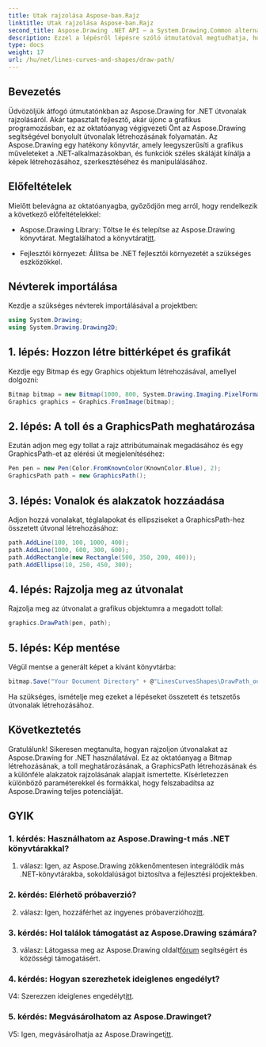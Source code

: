 ```yaml
---
title: Utak rajzolása Aspose-ban.Rajz
linktitle: Utak rajzolása Aspose-ban.Rajz
second_title: Aspose.Drawing .NET API – a System.Drawing.Common alternatívája
description: Ezzel a lépésről lépésre szóló útmutatóval megtudhatja, hogyan rajzolhat útvonalakat az Aspose.Drawing for .NET-ben. Lenyűgöző grafikákat készíthet könnyedén.
type: docs
weight: 17
url: /hu/net/lines-curves-and-shapes/draw-path/
---
```

## Bevezetés

Üdvözöljük átfogó útmutatónkban az Aspose.Drawing for .NET útvonalak rajzolásáról. Akár tapasztalt fejlesztő, akár újonc a grafikus programozásban, ez az oktatóanyag végigvezeti Önt az Aspose.Drawing segítségével bonyolult útvonalak létrehozásának folyamatán. Az Aspose.Drawing egy hatékony könyvtár, amely leegyszerűsíti a grafikus műveleteket a .NET-alkalmazásokban, és funkciók széles skáláját kínálja a képek létrehozásához, szerkesztéséhez és manipulálásához.

## Előfeltételek

Mielőtt belevágna az oktatóanyagba, győződjön meg arról, hogy rendelkezik a következő előfeltételekkel:

-  Aspose.Drawing Library: Töltse le és telepítse az Aspose.Drawing könyvtárat. Megtalálhatod a könyvtárat[itt](https://releases.aspose.com/drawing/net/).

- Fejlesztői környezet: Állítsa be .NET fejlesztői környezetét a szükséges eszközökkel.

## Névterek importálása

Kezdje a szükséges névterek importálásával a projektben:

```csharp
using System.Drawing;
using System.Drawing.Drawing2D;
```

## 1. lépés: Hozzon létre bittérképet és grafikát

Kezdje egy Bitmap és egy Graphics objektum létrehozásával, amellyel dolgozni:

```csharp
Bitmap bitmap = new Bitmap(1000, 800, System.Drawing.Imaging.PixelFormat.Format32bppPArgb);
Graphics graphics = Graphics.FromImage(bitmap);
```

## 2. lépés: A toll és a GraphicsPath meghatározása

Ezután adjon meg egy tollat a rajz attribútumainak megadásához és egy GraphicsPath-et az elérési út megjelenítéséhez:

```csharp
Pen pen = new Pen(Color.FromKnownColor(KnownColor.Blue), 2);
GraphicsPath path = new GraphicsPath();
```

## 3. lépés: Vonalok és alakzatok hozzáadása

Adjon hozzá vonalakat, téglalapokat és ellipsziseket a GraphicsPath-hez összetett útvonal létrehozásához:

```csharp
path.AddLine(100, 100, 1000, 400);
path.AddLine(1000, 600, 300, 600);
path.AddRectangle(new Rectangle(500, 350, 200, 400));
path.AddEllipse(10, 250, 450, 300);
```

## 4. lépés: Rajzolja meg az útvonalat

Rajzolja meg az útvonalat a grafikus objektumra a megadott tollal:

```csharp
graphics.DrawPath(pen, path);
```

## 5. lépés: Kép mentése

Végül mentse a generált képet a kívánt könyvtárba:

```csharp
bitmap.Save("Your Document Directory" + @"LinesCurvesShapes\DrawPath_out.png");
```

Ha szükséges, ismételje meg ezeket a lépéseket összetett és tetszetős útvonalak létrehozásához.

## Következtetés

Gratulálunk! Sikeresen megtanulta, hogyan rajzoljon útvonalakat az Aspose.Drawing for .NET használatával. Ez az oktatóanyag a Bitmap létrehozásának, a toll meghatározásának, a GraphicsPath létrehozásának és a különféle alakzatok rajzolásának alapjait ismertette. Kísérletezzen különböző paraméterekkel és formákkal, hogy felszabadítsa az Aspose.Drawing teljes potenciálját.

## GYIK

### 1. kérdés: Használhatom az Aspose.Drawing-t más .NET könyvtárakkal?

1. válasz: Igen, az Aspose.Drawing zökkenőmentesen integrálódik más .NET-könyvtárakba, sokoldalúságot biztosítva a fejlesztési projektekben.

### 2. kérdés: Elérhető próbaverzió?

 2. válasz: Igen, hozzáférhet az ingyenes próbaverzióhoz[itt](https://releases.aspose.com/).

### 3. kérdés: Hol találok támogatást az Aspose.Drawing számára?

 3. válasz: Látogassa meg az Aspose.Drawing oldalt[fórum](https://forum.aspose.com/c/diagram/17) segítségért és közösségi támogatásért.

### 4. kérdés: Hogyan szerezhetek ideiglenes engedélyt?

 V4: Szerezzen ideiglenes engedélyt[itt](https://purchase.aspose.com/temporary-license/).

### 5. kérdés: Megvásárolhatom az Aspose.Drawinget?

 V5: Igen, megvásárolhatja az Aspose.Drawinget[itt](https://purchase.aspose.com/buy).